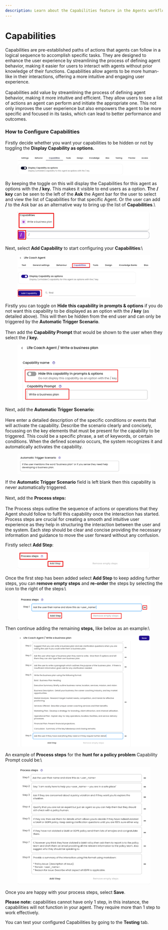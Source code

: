 ```yaml
---
description: Learn about the Capabilities feature in the Agents workflow.
---
```


# Capabilities

Capabilities are pre-established paths of actions that agents can follow in a logical sequence to accomplish specific tasks. They are designed to enhance the user experience by streamlining the process of defining agent behavior, making it easier for users to interact with agents without prior knowledge of their functions. Capabilities allow agents to be more human-like in their interactions, offering a more intuitive and engaging user experience.\
\
Capabilities add value by streamlining the process of defining agent behavior, making it more intuitive and efficient. They allow users to see a list of actions an agent can perform and initiate the appropriate one. This not only improves the user experience but also empowers the agent to be more specific and focused in its tasks, which can lead to better performance and outcomes.

### How to Configure Capabilities

Firstly decide whether you want your capabilities to be hidden or not by toggling the **Display Capability as options.**

<figure><img src="../../../../../.gitbook/assets/Screenshot 2024-07-08 133945.png" alt=""><figcaption></figcaption></figure>

By keeping the toggle on this will display the Capabilities for this agent as options with the **/ key.** This makes it visible to end users as a option. **T**he **/ key** can be seen to the left of the **Ask** the Agent bar for the user to select and view the list of Capabilities for that specific Agent. Or the user can add **/** to the Ask bar as an alternative way to bring up the list of **Capabilities**.\


<figure><img src="../../../../../.gitbook/assets/Summit10 2024-03-11 13-53-03_10 (1).png" alt=""><figcaption></figcaption></figure>

Next, select **Add Capability** to start configuring your **Capabilities**:\


<figure><img src="../../../../../.gitbook/assets/Summit10 2024-03-11 15-54-55.png" alt=""><figcaption></figcaption></figure>

Firstly you can toggle on **Hide this capability in prompts & options** if you do not want this capability to be displayed as an option with the **/ key** (as detailed above). This will then be hidden from the end user and can only be triggered by the **Automatic Trigger Scenario**.\
\
Then add the **Capability Prompt** that would be shown to the user when they select the **/ key.**&#x20;

<figure><img src="../../../../../.gitbook/assets/Summit10 2024-03-11 12-18-38_5 (4).png" alt=""><figcaption></figcaption></figure>

Next, add the **Automatic Trigger Scenario:** \
\
Here enter a detailed description of the specific conditions or events that will activate the capability. Describe the scenario clearly and concisely, focussing on the key elements that must be present for the capability to be triggered.  This could be a specific phrase, a set of keywords, or certain conditions.  When the defined scenario occurs, the system recognizes it and automatically activates the capability.

<figure><img src="../../../../../.gitbook/assets/Summit10 2024-03-11 14-26-49 (1).png" alt=""><figcaption></figcaption></figure>

If the **Automatic Trigger Scenario** field is left blank then this capability is never automatically triggered.\
\
Next, add the **Process steps:**\
\
The Process steps outline the sequence of actions or operations that they Agent should follow to fulfil this capability once the interaction has started. Process steps are crucial for creating a smooth and intuitive user experience as they help in structuring the interaction between the user and the system. Each step should be clear and concise providing the necessary information and guidance to move the user forward without any confusion.

Firstly select **Add Step**:

<figure><img src="../../../../../.gitbook/assets/Summit10 2024-03-11 12-35-21_7.png" alt=""><figcaption></figcaption></figure>

Once the first step has been added select **Add Step** to keep adding further steps, you can **remove empty steps** and **re-order** the steps by selecting the icon to the right of the steps:\


<figure><img src="../../../../../.gitbook/assets/Summit10 2024-03-11 13-18-53_8.png" alt=""><figcaption></figcaption></figure>

Then continue adding the remaining **steps,** like below as an example:\


<figure><img src="../../../../../.gitbook/assets/Summit10 2024-03-11 13-29-39_9.png" alt=""><figcaption></figcaption></figure>

An example of **Process steps** for the **hunt for a policy problem** Capability Prompt could be:\


<figure><img src="../../../../../.gitbook/assets/Summit10 2024-03-11 15-36-06.png" alt=""><figcaption></figcaption></figure>

Once you are happy with your process steps, select **Save**.

**Please note:** capabilities cannot have only 1 step, in this instance, the capabilities will not function in your agent. They require more than 1 step to work effectively.&#x20;

You can test your configured Capabilities by going to the **Testing** tab.
